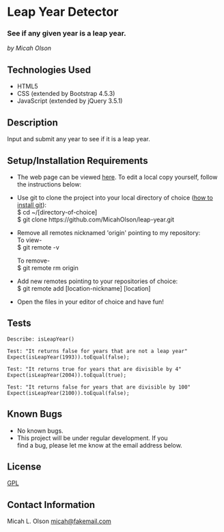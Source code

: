 # Leap Year Detector

### See if any given year is a leap year.  
_by Micah Olson_

## Technologies Used
* HTML5
* CSS (extended by Bootstrap 4.5.3)
* JavaScript (extended by jQuery 3.5.1)

## Description
Input and submit any year to see if it is a leap year.

## Setup/Installation Requirements
* The web page can be viewed [here](https://micaholson.github.io/leap-year). To edit a local copy yourself, follow the instructions below:  

* Use git to clone the project into your local directory of choice ([how to install git](https://www.learnhowtoprogram.com/introduction-to-programming/getting-started-with-intro-to-programming/git-and-github)):  
  $ cd ~/\[directory-of-choice\]  
  $ git clone https[]()://github.com/MicahOlson/leap-year.git  

* Remove all remotes nicknamed 'origin' pointing to my repository:  
  To view-  
  $ git remote -v  

  To remove-  
  $ git remote rm origin  
* Add new remotes pointing to your repositories of choice:  
  $ git remote add \[location-nickname\] \[location\]  

* Open the files in your editor of choice and have fun!

## Tests
```
Describe: isLeapYear()  
  
Test: "It returns false for years that are not a leap year"    
Expect(isLeapYear(1993)).toEqual(false);
  
Test: "It returns true for years that are divisible by 4"
Expect(isLeapYear(2004)).toEqual(true);  
  
Test: "It returns false for years that are divisible by 100"
Expect(isLeapYear(2100)).toEqual(false);
```

## Known Bugs
* No known bugs.
* This project will be under regular development. If you  
find a bug, please let me know at the email address below. 

## License
[GPL](https://choosealicense.com/licenses/gpl-3.0/)

## Contact Information
Micah L. Olson micah@fakemail.com